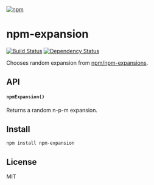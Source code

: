 [![npm](https://nodei.co/npm/npm-expansion.png)](https://npmjs.com/package/npm-expansion)

# npm-expansion

[![Build Status](https://travis-ci.org/eush77/npm-expansion.svg)](https://travis-ci.org/eush77/npm-expansion)
[![Dependency Status][david-badge]][david]

Chooses random expansion from [npm/npm-expansions].

[npm/npm-expansions]: https://github.com/npm/npm-expansions

[david]: https://david-dm.org/eush77/npm-expansion
[david-badge]: https://david-dm.org/eush77/npm-expansion.png

## API

#### `npmExpansion()`

Returns a random n-p-m expansion.

## Install

```
npm install npm-expansion
```

## License

MIT
